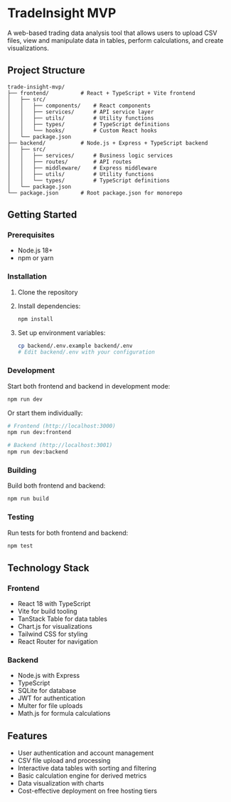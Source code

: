 # TradeInsight MVP

A web-based trading data analysis tool that allows users to upload CSV files, view and manipulate data in tables, perform calculations, and create visualizations.

## Project Structure

```
trade-insight-mvp/
├── frontend/          # React + TypeScript + Vite frontend
│   ├── src/
│   │   ├── components/    # React components
│   │   ├── services/      # API service layer
│   │   ├── utils/         # Utility functions
│   │   ├── types/         # TypeScript definitions
│   │   └── hooks/         # Custom React hooks
│   └── package.json
├── backend/           # Node.js + Express + TypeScript backend
│   ├── src/
│   │   ├── services/      # Business logic services
│   │   ├── routes/        # API routes
│   │   ├── middleware/    # Express middleware
│   │   ├── utils/         # Utility functions
│   │   └── types/         # TypeScript definitions
│   └── package.json
└── package.json       # Root package.json for monorepo
```

## Getting Started

### Prerequisites

- Node.js 18+ 
- npm or yarn

### Installation

1. Clone the repository
2. Install dependencies:
   ```bash
   npm install
   ```

3. Set up environment variables:
   ```bash
   cp backend/.env.example backend/.env
   # Edit backend/.env with your configuration
   ```

### Development

Start both frontend and backend in development mode:
```bash
npm run dev
```

Or start them individually:
```bash
# Frontend (http://localhost:3000)
npm run dev:frontend

# Backend (http://localhost:3001)
npm run dev:backend
```

### Building

Build both frontend and backend:
```bash
npm run build
```

### Testing

Run tests for both frontend and backend:
```bash
npm test
```

## Technology Stack

### Frontend
- React 18 with TypeScript
- Vite for build tooling
- TanStack Table for data tables
- Chart.js for visualizations
- Tailwind CSS for styling
- React Router for navigation

### Backend
- Node.js with Express
- TypeScript
- SQLite for database
- JWT for authentication
- Multer for file uploads
- Math.js for formula calculations

## Features

- User authentication and account management
- CSV file upload and processing
- Interactive data tables with sorting and filtering
- Basic calculation engine for derived metrics
- Data visualization with charts
- Cost-effective deployment on free hosting tiers